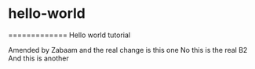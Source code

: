 # hello-world
=============
Hello world tutorial

Amended by Zabaam
and the real change is this one
No this is the real B2
And this is another
